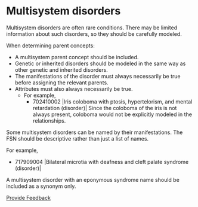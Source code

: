 # Multisystem disorders

Multisystem disorders are often rare conditions. There may be limited information about such disorders, so they should be carefully modeled.

When determining parent concepts:

* A multisystem parent concept should be included.
* Genetic or inherited disorders should be modeled in the same way as other genetic and inherited disorders.
* The manifestations of the disorder must always necessarily be true before assigning the relevant parents.
* Attributes must also always necessarily be true.
  * For example,
    * 702410002 |Iris coloboma with ptosis, hypertelorism, and mental retardation (disorder)| Since the coloboma of the iris is not always present, coloboma would not be explicitly modeled in the relationships.

Some multisystem disorders can be named by their manifestations. The FSN should be descriptive rather than just a list of names.

For example,

* 717909004 |Bilateral microtia with deafness and cleft palate syndrome (disorder)|

A multisystem disorder with an eponymous syndrome name should be included as a synonym only.

<a href="https://docs.google.com/forms/d/e/1FAIpQLScTmbZIf0UEQwYDkY27EEWBkaiYkHSbR0_9DmFrMLXoQLyL7Q/viewform?usp=pp_url&#x26;entry.1767247133=SCT+Editorial+Guide&#x26;entry.670899847=Multisystem%20disorders" class="button primary">Provide Feedback</a>
